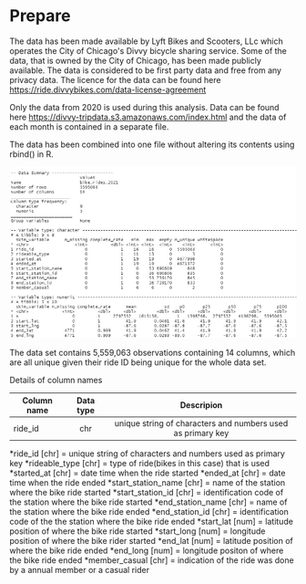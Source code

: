 # Prepare

The data has been made available by Lyft Bikes and Scooters, LLc which operates the City of Chicago's Divvy bicycle sharing service. Some of the data, that is owned by the City of Chicago, has been made publicly available. The data is considered to be first party data and free from any privacy data. The licence for the data can be found here <https://ride.divvybikes.com/data-license-agreement>

Only the data from 2020 is used during this analysis. Data can be found here <https://divvy-tripdata.s3.amazonaws.com/index.html> and the data of each month is contained in a separate file.

The data has been combined into one file without altering its contents using rbind() in R.

![skim_raw](pictures/skim_r_raw.jpg)

The data set contains 5,559,063 observations containing 14 columns, which are all unique given their ride ID being unique for the whole data set.

Details of column names

| Column name   | Data type     | Descripion    | 
| ------------- |:-------------:|:-------------:| 
| ride_id      | chr |unique string of characters and numbers used as primary key|


*ride_id [chr] = unique string of characters and numbers used as primary key
*rideable_type [chr] = type of ride(bikes in this case) that is used
*started_at [chr] = date time when the ride started
*ended_at [chr] = date time when the ride ended
*start_station_name [chr] = name of the station where the bike ride started
*start_station_id [chr] = identification code of the station where the bike ride started
*end_station_name [chr] = name of the station where the bike ride ended
*end_station_id [chr] = identification code of the the station where the bike ride ended
*start_lat [num] = latitude position of where the bike ride started
*start_long [num] = longitude position of where the bike rider started
*end_lat [num] = latitude position of where the bike ride ended
*end_long [num] = longitude positon of where the bike ride ended
*member_casual [chr] = indication of the ride was done by a annual member or a casual rider